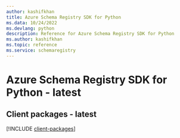 ```yaml
---
author: kashifkhan
title: Azure Schema Registry SDK for Python
ms.data: 10/24/2022
ms.devlang: python
description: Reference for Azure Schema Registry SDK for Python
ms.author: kashifkhan
ms.topic: reference
ms.service: schemaregistry
---
```

# Azure Schema Registry SDK for Python - latest

## Client packages - latest
[!INCLUDE [client-packages](schema-registry-client-index.md)]